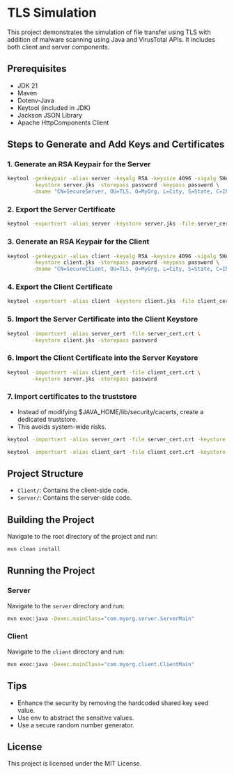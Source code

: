 # TLS Simulation

This project demonstrates the simulation of file transfer using TLS with addition of malware scanning using 
Java and VirusTotal APIs.
It includes both 
client and 
server 
components.

## Prerequisites

- JDK 21
- Maven
- Dotenv-Java
- Keytool (included in JDK)
- Jackson JSON Library
- Apache HttpComponents Client

## Steps to Generate and Add Keys and Certificates

### 1. Generate an RSA Keypair for the Server

```sh
keytool -genkeypair -alias server -keyalg RSA -keysize 4096 -sigalg SHA256withRSA \
        -keystore server.jks -storepass password -keypass password \
        -dname "CN=SecureServer, OU=TLS, O=MyOrg, L=City, S=State, C=IN"
```

### 2. Export the Server Certificate

```sh
keytool -exportcert -alias server -keystore server.jks -file server_cert.crt -storepass password
```

### 3. Generate an RSA Keypair for the Client

```sh
keytool -genkeypair -alias client -keyalg RSA -keysize 4096 -sigalg SHA256withRSA \
        -keystore client.jks -storepass password -keypass password \
        -dname "CN=SecureClient, OU=TLS, O=MyOrg, L=City, S=State, C=IN"
```

### 4. Export the Client Certificate

```sh
keytool -exportcert -alias client -keystore client.jks -file client_cert.crt -storepass password
```

### 5. Import the Server Certificate into the Client Keystore

```sh
keytool -importcert -alias server_cert -file server_cert.crt \
        -keystore client.jks -storepass password
```

### 6. Import the Client Certificate into the Server Keystore

```sh
keytool -importcert -alias client_cert -file client_cert.crt \
        -keystore server.jks -storepass password
```

### 7. Import certificates to the truststore

- Instead of modifying $JAVA_HOME/lib/security/cacerts, create a dedicated truststore.
- This avoids system-wide risks.

```sh
keytool -importcert -alias server_cert -file server_cert.crt -keystore client-truststore.jks -storepass password
```

```sh
keytool -importcert -alias client_cert -file client_cert.crt -keystore server-truststore.jks -storepass password
```

## Project Structure

- `Client/`: Contains the client-side code.
- `Server/`: Contains the server-side code.

## Building the Project

Navigate to the root directory of the project and run:

```sh
mvn clean install
```

## Running the Project

### Server

Navigate to the `server` directory and run:

```sh
mvn exec:java -Dexec.mainClass="com.myorg.server.ServerMain"
```

### Client

Navigate to the `client` directory and run:

```sh
mvn exec:java -Dexec.mainClass="com.myorg.client.ClientMain"
```

## Tips

- Enhance the security by removing the hardcoded shared key seed value.
- Use env to abstract the sensitive values.
- Use a secure random number generator.

## License

This project is licensed under the MIT License.